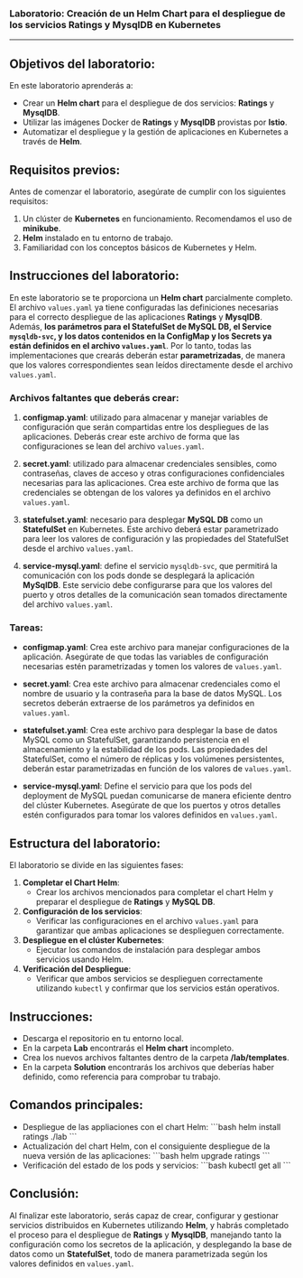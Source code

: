 ### **Laboratorio: Creación de un Helm Chart para el despliegue de los servicios Ratings y MysqlDB en Kubernetes**

---

## Objetivos del laboratorio:
En este laboratorio aprenderás a:
- Crear un **Helm chart** para el despliegue de dos servicios: **Ratings** y **MysqlDB**.
- Utilizar las imágenes Docker de **Ratings** y **MysqlDB** provistas por **Istio**.
- Automatizar el despliegue y la gestión de aplicaciones en Kubernetes a través de **Helm**.

## Requisitos previos:
Antes de comenzar el laboratorio, asegúrate de cumplir con los siguientes requisitos:
1. Un clúster de **Kubernetes** en funcionamiento. Recomendamos el uso de **minikube**.
2. **Helm** instalado en tu entorno de trabajo.
3. Familiaridad con los conceptos básicos de Kubernetes y Helm.

## Instrucciones del laboratorio:

En este laboratorio se te proporciona un **Helm chart** parcialmente completo. El archivo `values.yaml` ya tiene configuradas las definiciones necesarias para el correcto despliegue de las aplicaciones **Ratings** y **MysqlDB**. Además, **los parámetros para el StatefulSet de MySQL DB, el Service `mysqldb-svc`, y los datos contenidos en la ConfigMap y los Secrets ya están definidos en el archivo `values.yaml`**. Por lo tanto, todas las implementaciones que crearás deberán estar **parametrizadas**, de manera que los valores correspondientes sean leídos directamente desde el archivo `values.yaml`.

### Archivos faltantes que deberás crear:

1. **configmap.yaml**: utilizado para almacenar y manejar variables de configuración que serán compartidas entre los despliegues de las aplicaciones. Deberás crear este archivo de forma que las configuraciones se lean del archivo `values.yaml`.
  
2. **secret.yaml**: utilizado para almacenar credenciales sensibles, como contraseñas, claves de acceso y otras configuraciones confidenciales necesarias para las aplicaciones. Crea este archivo de forma que las credenciales se obtengan de los valores ya definidos en el archivo `values.yaml`.

3. **statefulset.yaml**: necesario para desplegar **MySQL DB** como un **StatefulSet** en Kubernetes. Este archivo deberá estar parametrizado para leer los valores de configuración y las propiedades del StatefulSet desde el archivo `values.yaml`.

4. **service-mysql.yaml**: define el servicio `mysqldb-svc`, que permitirá la comunicación con los pods donde se desplegará la aplicación **MySqlDB**. Este servicio debe configurarse para que los valores del puerto y otros detalles de la comunicación sean tomados directamente del archivo `values.yaml`.

### Tareas:

- **configmap.yaml**: Crea este archivo para manejar configuraciones de la aplicación. Asegúrate de que todas las variables de configuración necesarias estén parametrizadas y tomen los valores de `values.yaml`.

- **secret.yaml**: Crea este archivo para almacenar credenciales como el nombre de usuario y la contraseña para la base de datos MySQL. Los secretos deberán extraerse de los parámetros ya definidos en `values.yaml`.

- **statefulset.yaml**: Crea este archivo para desplegar la base de datos MySQL como un StatefulSet, garantizando persistencia en el almacenamiento y la estabilidad de los pods. Las propiedades del StatefulSet, como el número de réplicas y los volúmenes persistentes, deberán estar parametrizadas en función de los valores de `values.yaml`.

- **service-mysql.yaml**: Define el servicio para que los pods del deployment de MySQL puedan comunicarse de manera eficiente dentro del clúster Kubernetes. Asegúrate de que los puertos y otros detalles estén configurados para tomar los valores definidos en `values.yaml`.

## Estructura del laboratorio:
El laboratorio se divide en las siguientes fases:
1. **Completar el Chart Helm**:
   - Crear los archivos mencionados para completar el chart Helm y preparar el despliegue de **Ratings** y **MySQL DB**.
2. **Configuración de los servicios**:
   - Verificar las configuraciones en el archivo `values.yaml` para garantizar que ambas aplicaciones se desplieguen correctamente.
3. **Despliegue en el clúster Kubernetes**:
   - Ejecutar los comandos de instalación para desplegar ambos servicios usando Helm.
4. **Verificación del Despliegue**:
   - Verificar que ambos servicios se desplieguen correctamente utilizando `kubectl` y confirmar que los servicios están operativos.

## Instrucciones:

- Descarga el repositorio en tu entorno local.
- En la carpeta **Lab** encontrarás el **Helm chart** incompleto.
- Crea los nuevos archivos faltantes dentro de la carpeta **/lab/templates**.
- En la carpeta **Solution** encontrarás los archivos que deberías haber definido, como referencia para comprobar tu trabajo.

## Comandos principales:

- Despliegue de las appliaciones con el chart Helm:
  \`\`\`bash
  helm install ratings ./lab
  \`\`\`
- Actualización del chart Helm, con el consiguiente despliegue de la nueva versión de las aplicaciones:
  \`\`\`bash
  helm upgrade ratings
  \`\`\`
- Verificación del estado de los pods y servicios:
  \`\`\`bash
  kubectl get all
  \`\`\`

## Conclusión:
Al finalizar este laboratorio, serás capaz de crear, configurar y gestionar servicios distribuidos en Kubernetes utilizando **Helm**, y habrás completado el proceso para el despliegue de **Ratings** y **MysqlDB**, manejando tanto la configuración como los secretos de la aplicación, y desplegando la base de datos como un **StatefulSet**, todo de manera parametrizada según los valores definidos en `values.yaml`.
